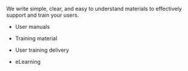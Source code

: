We write simple, clear, and easy to understand materials to effectively support and train your users.

* User manuals

* Training material

* User training delivery

* eLearning
